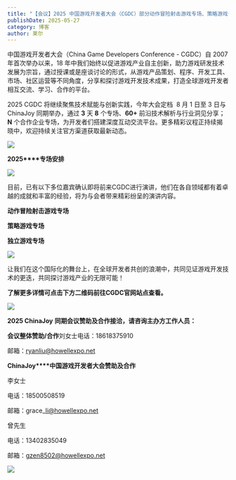 ```yaml
---
title: "【会议】2025 中国游戏开发者大会（CGDC）部分动作冒险射击游戏专场、策略游戏专场、独立游戏专场嘉宾曝光"
publishDate: 2025-05-27
category: 博客
author: 莱尔
---
```


中国游戏开发者大会（China Game Developers Conference - CGDC）自 2007 年首次举办以来，18 年中我们始终以促进游戏产业自主创新，助力游戏研发技术发展为宗旨，通过授课或是座谈讨论的形式，从游戏产品策划、程序、开发工具、市场、社区运营等不同角度，分享和探讨游戏开发技术成果，打造全球游戏开发者相互交流、学习、合作的平台。

2025 CGDC 将继续聚焦技术赋能与创新实践，今年大会定档  8 月 1 日至 3 日与 ChinaJoy 同期举办，通过 **3** 天 **8** 个专场、**60+** 前沿技术解析与行业洞见分享；**N** 个合作企业专场，为开发者们搭建深度互动交流平台。更多精彩议程正持续揭晓中，欢迎持续关注官方渠道获取最新动态。

![](https://ec-net-1251389766.cos.ap-shanghai.myqcloud.com/wp-content/uploads/2025/05/20250527145544495.png)

**2025****专场安排**

![](https://ec-net-1251389766.cos.ap-shanghai.myqcloud.com/wp-content/uploads/2025/05/20250527145546459.png)

目前，已有以下多位嘉宾确认即将前来CGDC进行演讲，他们在各自领域都有着卓越的成就和丰富的经验，将为与会者带来精彩纷呈的演讲内容。

  
**动作冒险射击游戏专场**

  
  
**策略游戏专场**  
  
  
  
  
**独立游戏专场**  

![](https://ec-net-1251389766.cos.ap-shanghai.myqcloud.com/wp-content/uploads/2025/05/20250527145550702-575x1024.png)

让我们在这个国际化的舞台上，在全球开发者共创的浪潮中，共同见证游戏开发技术的更迭，共同探讨游戏产业的无限可能！

**了解更多详情可点击下方二维码前往CGDC官网站点查看。**

![](https://ec-net-1251389766.cos.ap-shanghai.myqcloud.com/wp-content/uploads/2025/05/20250527145555524-575x1024.png)

**2025 ChinaJoy** **同期会议赞助及合作接洽，请咨询主办方工作人员：**

**会议整体赞助/合作**刘女士电话：18618375910

邮箱：ryanliu@howellexpo.net

**ChinaJoy****中国游戏开发者大会赞助及合作**

李女士 

电话：18500508519 

邮箱：grace\_li@howellexpo.net

曾先生

电话：13402835049

邮箱：gzen8502@howellexpo.net

![](https://ec-net-1251389766.cos.ap-shanghai.myqcloud.com/wp-content/uploads/2025/05/20250527145558929-575x1024.png)
